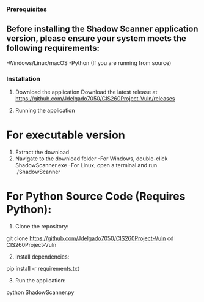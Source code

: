 
### Prerequisites

## Before installing the Shadow Scanner application version, please ensure your system meets the following requirements:

-Windows/Linux/macOS
-Python (If you are running from source)

### Installation

1. Download the application
Download the latest release at https://github.com/Jdelgado7050/CIS260Project-Vuln/releases

2. Running the application

# For executable version
1. Extract the download
2. Navigate to the download folder
   -For Windows, double-click ShadowScanner.exe
   -For Linux, open a terminal and run ./ShadowScanner

# For Python Source Code (Requires Python):

1. Clone the repository:

git clone https://github.com/Jdelgado7050/CIS260Project-Vuln
cd CIS260Project-Vuln

2. Install dependencies:

pip install -r requirements.txt

3. Run the application:

python ShadowScanner.py




















